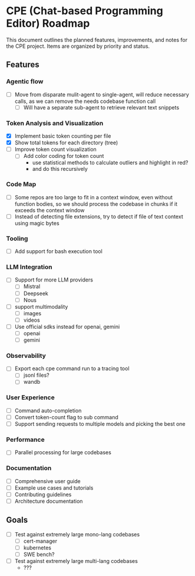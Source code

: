 # CPE (Chat-based Programming Editor) Roadmap

This document outlines the planned features, improvements, and notes for the CPE project. Items are organized by priority and status.

## Features

### Agentic flow
- [ ] Move from disparate mulit-agent to single-agent, will reduce necessary calls, as we can remove the needs codebase function call
  - [ ] Will have a separate sub-agent to retrieve relevant text snippets

### Token Analysis and Visualization
- [x] Implement basic token counting per file
- [x] Show total tokens for each directory (tree)
- [ ] Improve token count visualization
  - [ ] Add color coding for token count
    - use statistical methods to calculate outliers and highlight in red?
    - and do this recursively

### Code Map
- [ ] Some repos are too large to fit in a context window, even without function bodies, so we should process the codebase in chunks if it exceeds the context window
- [ ] Instead of detecting file extensions, try to detect if file of text context using magic bytes

### Tooling
- [ ] Add support for bash execution tool

### LLM Integration
- [ ] Support for more LLM providers
  - [ ] Mistral
  - [ ] Deepseek
  - [ ] Nous
- [ ] support multimodality
  - [ ] images
  - [ ] videos
- [ ] Use official sdks instead for openai, gemini
  - [ ] openai
  - [ ] gemini

### Observability
- [ ] Export each cpe command run to a tracing tool
  - [ ] jsonl files?
  - [ ] wandb

### User Experience
- [ ] Command auto-completion
- [ ] Convert token-count flag to sub command
- [ ] Support sending requests to multiple models and picking the best one

### Performance
- [ ] Parallel processing for large codebases

### Documentation
- [ ] Comprehensive user guide
- [ ] Example use cases and tutorials
- [ ] Contributing guidelines
- [ ] Architecture documentation

## Goals

- [ ] Test against extremely large mono-lang codebases
  - [ ] cert-manager
  - [ ] kubernetes
  - [ ] SWE bench?
- [ ] Test against extremely large multi-lang codebases
  - ???